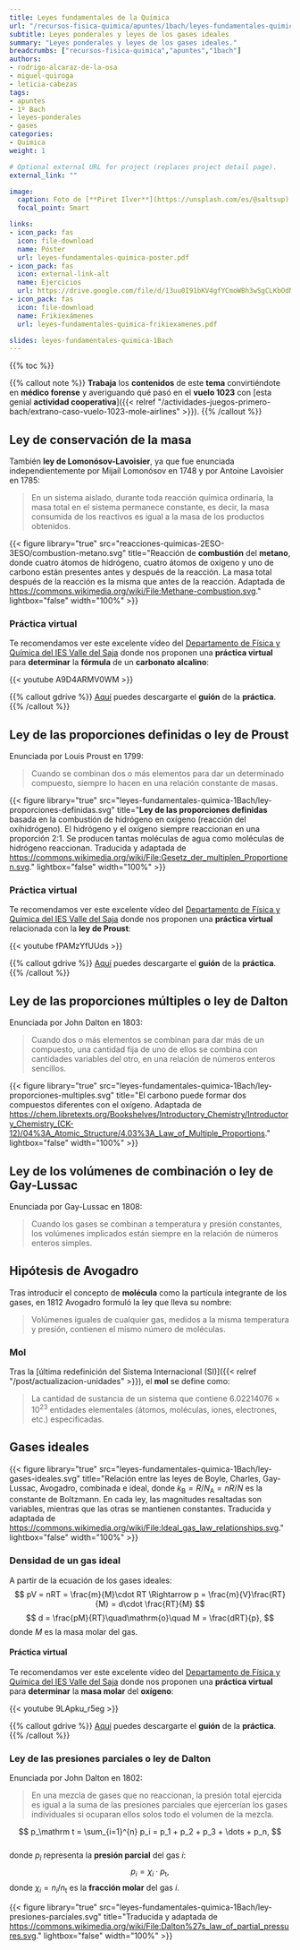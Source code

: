 ```yaml
---
title: Leyes fundamentales de la Química
url: "/recursos-fisica-quimica/apuntes/1bach/leyes-fundamentales-quimica"
subtitle: Leyes ponderales y leyes de los gases ideales
summary: "Leyes ponderales y leyes de los gases ideales."
breadcrumbs: ["recursos-fisica-quimica","apuntes","1bach"]
authors:
- rodrigo-alcaraz-de-la-osa
- miguel-quiroga
- leticia-cabezas
tags:
- apuntes
- 1º Bach
- leyes-ponderales
- gases
categories:
- Química
weight: 1

# Optional external URL for project (replaces project detail page).
external_link: ""

image:
  caption: Foto de [**Piret Ilver**](https://unsplash.com/es/@saltsup) en [Unsplash](https://unsplash.com/es/)
  focal_point: Smart

links:
- icon_pack: fas
  icon: file-download
  name: Póster
  url: leyes-fundamentales-quimica-poster.pdf
- icon_pack: fas
  icon: external-link-alt
  name: Ejercicios
  url: https://drive.google.com/file/d/13uu0I91bKV4gfYCmoWBh3wSgCLKbOdNl/view
- icon_pack: fas
  icon: file-download
  name: Frikiexámenes
  url: leyes-fundamentales-quimica-frikiexamenes.pdf  

slides: leyes-fundamentales-quimica-1Bach
---
```


{{% toc %}}

{{% callout note %}}
**Trabaja** los **contenidos** de este **tema** convirtiéndote en **médico forense** y averiguando qué pasó en el **vuelo 1023** con [esta genial **actividad cooperativa**]({{< relref "/actividades-juegos-primero-bach/extrano-caso-vuelo-1023-mole-airlines" >}}).
{{% /callout %}}

## Ley de conservación de la masa

También **ley de Lomonósov-Lavoisier**, ya que fue enunciada independientemente por Mijaíl Lomonósov en 1748 y por Antoine Lavoisier en 1785:
		
> En un sistema aislado, durante toda reacción química ordinaria, la masa total en el sistema permanece constante, es decir, la masa consumida de los reactivos es igual a la masa de los productos obtenidos.

{{< figure library="true" src="reacciones-quimicas-2ESO-3ESO/combustion-metano.svg" title="Reacción de **combustión** del **metano**, donde cuatro átomos de hidrógeno, cuatro átomos de oxígeno y uno de carbono están presentes antes y después de la reacción. La masa total después de la reacción es la misma que antes de la reacción. Adaptada de https://commons.wikimedia.org/wiki/File:Methane-combustion.svg." lightbox="false" width="100%" >}}

### Práctica virtual
Te recomendamos ver este excelente vídeo del [Departamento de Física y Química del IES Valle del Saja](http://www.fqsaja.com) donde nos proponen una **práctica virtual** para **determinar** la **fórmula** de un **carbonato alcalino**:

{{< youtube A9D4ARMV0WM >}}

{{% callout gdrive %}}
[Aquí](https://drive.google.com/file/d/1vbY3zlpiMDH-RMqIduKnndgPNttzQJfh/view) puedes descargarte el **guión** de la **práctica**. 
{{% /callout %}}
	
## Ley de las proporciones definidas o ley de Proust

Enunciada por Louis Proust en 1799:

> Cuando se combinan dos o más elementos para dar un determinado compuesto, siempre lo hacen en una relación constante de masas.

{{< figure library="true" src="leyes-fundamentales-quimica-1Bach/ley-proporciones-definidas.svg" title="**Ley de las proporciones definidas** basada en la combustión de hidrógeno en oxígeno (reacción del oxihidrógeno). El hidrógeno y el oxígeno siempre reaccionan en una proporción 2:1. Se producen tantas moléculas de agua como moléculas de hidrógeno reaccionan. Traducida y adaptada de https://commons.wikimedia.org/wiki/File:Gesetz_der_multiplen_Proportionen.svg." lightbox="false" width="100%" >}}

### Práctica virtual
Te recomendamos ver este excelente vídeo del [Departamento de Física y Química del IES Valle del Saja](http://www.fqsaja.com) donde nos proponen una **práctica virtual** relacionada con la **ley de Proust**:

{{< youtube fPAMzYfUUds >}}

{{% callout gdrive %}}
[Aquí](https://drive.google.com/file/d/1amvrMuqu1OUXAC5njaDNjv5WIOq4Vd1v/view) puedes descargarte el **guión** de la **práctica**. 
{{% /callout %}}
	
## Ley de las proporciones múltiples o ley de Dalton

Enunciada por John Dalton en 1803:

> Cuando dos o más elementos se combinan para dar más de un compuesto, una cantidad fija de uno de ellos se combina con cantidades variables del otro, en una relación de números enteros sencillos.

{{< figure library="true" src="leyes-fundamentales-quimica-1Bach/ley-proporciones-multiples.svg" title="El carbono puede formar dos compuestos diferentes con el oxígeno. Adaptada de https://chem.libretexts.org/Bookshelves/Introductory_Chemistry/Introductory_Chemistry_(CK-12)/04%3A_Atomic_Structure/4.03%3A_Law_of_Multiple_Proportions." lightbox="false" width="100%" >}}

## Ley de los volúmenes de combinación o ley de Gay-Lussac
		
Enunciada por Gay-Lussac en 1808:

> Cuando los gases se combinan a temperatura y presión constantes, los volúmenes implicados están siempre en la relación de números enteros simples.

## Hipótesis de Avogadro

Tras introducir el concepto de **molécula** como la partícula integrante de los gases, en 1812 Avogadro formuló la ley que lleva su nombre:

> Volúmenes iguales de cualquier gas, medidos a la misma temperatura y presión, contienen el mismo número de moléculas.

### Mol

Tras la [última redefinición del Sistema Internacional (SI)]({{< relref "/post/actualizacion-unidades" >}}), el **mol** se define como:

> La cantidad de sustancia de un sistema que contiene $6.02214076\times 10^{23}$ entidades elementales (átomos, moléculas, iones, electrones, etc.) especificadas.
			
## Gases ideales

{{< figure library="true" src="leyes-fundamentales-quimica-1Bach/ley-gases-ideales.svg" title="Relación entre las leyes de Boyle, Charles, Gay-Lussac, Avogadro, combinada e ideal, donde $k_\mathrm B = R/N_\mathrm A = nR/N$ es la constante de Boltzmann. En cada ley, las magnitudes resaltadas son variables, mientras que las otras se mantienen constantes. Traducida y adaptada de https://commons.wikimedia.org/wiki/File:Ideal_gas_law_relationships.svg." lightbox="false" width="100%" >}}			

### Densidad de un gas ideal

A partir de la ecuación de los gases ideales:
$$
pV = nRT = \frac{m}{M}\cdot RT \Rightarrow p = \frac{m}{V}\frac{RT}{M} = d\cdot \frac{RT}{M}
$$
$$
d = \frac{pM}{RT}\quad\mathrm{o}\quad M = \frac{dRT}{p},
$$
donde $M$ es la masa molar del gas.

#### Práctica virtual
Te recomendamos ver este excelente vídeo del [Departamento de Física y Química del IES Valle del Saja](http://www.fqsaja.com) donde nos proponen una **práctica virtual** para **determinar** la **masa molar** del **oxígeno**:

{{< youtube 9LApku_r5eg >}}

{{% callout gdrive %}}
[Aquí](https://drive.google.com/file/d/1Q16VZEKu5iUaK1f9rh5beBOoY1Y7TN77/view) puedes descargarte el **guión** de la **práctica**. 
{{% /callout %}}

### Ley de las presiones parciales o ley de Dalton

Enunciada por John Dalton en 1802:
		
> En una mezcla de gases que no reaccionan, la presión total ejercida es igual a la suma de las presiones parciales que ejercerían los gases individuales si ocuparan ellos solos todo el volumen de la mezcla.

$$
p_\mathrm t = \sum_{i=1}^{n} p_i = p_1 + p_2 + p_3 + \dots + p_n,
$$		
donde $p_i$ representa la **presión parcial** del gas $i$:
$$
p_i = \chi_i\cdot p_\mathrm t,
$$
donde $\chi_i = n_i/n_\mathrm t$ es la **fracción molar** del gas $i$.

{{< figure library="true" src="leyes-fundamentales-quimica-1Bach/ley-presiones-parciales.svg" title="Traducida y adaptada de https://commons.wikimedia.org/wiki/File:Dalton%27s_law_of_partial_pressures.svg." lightbox="false" width="100%" >}}